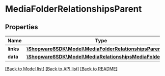 # MediaFolderRelationshipsParent

## Properties
Name | Type | Description | Notes
------------ | ------------- | ------------- | -------------
**links** | [**\Shopware6SDK\Model\MediaFolderRelationshipsParentLinks**](MediaFolderRelationshipsParentLinks.md) |  | [optional] 
**data** | [**\Shopware6SDK\Model\MediaRelationshipsMediaFolderData**](MediaRelationshipsMediaFolderData.md) |  | [optional] 

[[Back to Model list]](../../README.md#documentation-for-models) [[Back to API list]](../../README.md#documentation-for-api-endpoints) [[Back to README]](../../README.md)

